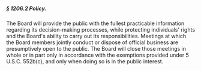 ##### § 1206.2 Policy. #####

The Board will provide the public with the fullest practicable information regarding its decision-making processes, while protecting individuals' rights and the Board's ability to carry out its responsibilities. Meetings at which the Board members jointly conduct or dispose of official business are presumptively open to the public. The Board will close those meetings in whole or in part only in accordance with the exemptions provided under 5 U.S.C. 552b(c), and only when doing so is in the public interest.